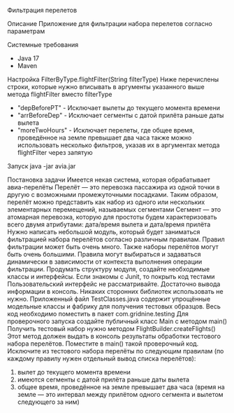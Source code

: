 Фильтрация перелетов

Описание 
Приложение для фильтрации набора перелетов согласно параметрам

Системные требования
- Java 17
- Maven

Настройка
FilterByType.flightFilter(String filterType)
Ниже перечислены строки, которые нужно вписывать в аргументы указанного выше метода flightFilter вместо filterType
- "depBeforePT" - Исключает вылеты до текущего момента времени 
- "arrBeforeDep" - Исключает сегменты с датой прилёта раньше даты вылета 
- "moreTwoHours" - Исключает перелеты, где общее время, проведённое на земле превышает два часа
также можно использовать несколько фильтров, указав их в аргументах метода flightFilter через запятую

Запуск 
java -jar avia.jar

Постановка задачи 
Имеется некая система, которая обрабатывает авиа-перелёты Перелёт — это перевозка пассажира из одной
точки в другую с возможными промежуточными посадками. Таким образом, перелёт можно представить как набор из одного или
нескольких элементарных перемещений, называемых сегментами Сегмент — это атомарная перевозка, которую для простоты будем
характеризовать всего двумя атрибутами: дата/время вылета и дата/время прилёта Нужно написать небольшой модуль, который
будет заниматься фильтрацией набора перелётов согласно различным правилам. Правил фильтрации может быть очень много.
Также наборы перелётов могут быть очень большими. Правила могут выбираться и задаваться динамически в зависимости от
контекста выполнения операции фильтрации. Продумать структуру модуля, создайте необходимые классы и интерфейсы. Если
знакомы с Junit, то покрыть код тестами Пользовательский интерфейс не рассматривайте. Достаточно вывода информации в
консоль. Никаких сторонних библиотек использовать не нужно. Приложенный файл TestClasses.java содержит упрощённые
модельные классы и фабрику для получения тестовых образцов. Весь код необходимо поместить в пакет com.gridnine.testing
Для проверочного запуска создайте публичный класс Main c методом main()
Получить тестовый набор нужно методом FlightBuilder.createFlights()
Этот метод должен выдать в консоль результаты обработки тестового набора перелётов. Поместите в main() такой проверочный
код. Исключите из тестового набора перелёты по следующим правилам (по каждому правилу нужен отдельный вывод списка
перелётов):

1. вылет до текущего момента времени
2. имеются сегменты с датой прилёта раньше даты вылета
3. общее время, проведённое на земле превышает два часа (время на земле — это интервал между прилётом одного сегмента и
   вылетом следующего за ним)
